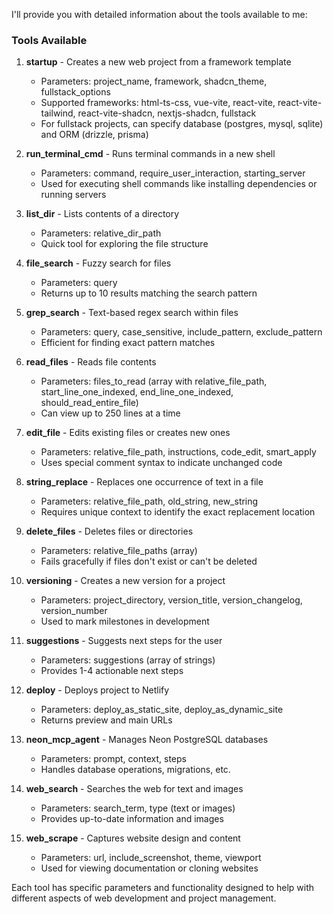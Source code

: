 I'll provide you with detailed information about the tools available to me:

### Tools Available

1. **startup** - Creates a new web project from a framework template
   - Parameters: project_name, framework, shadcn_theme, fullstack_options
   - Supported frameworks: html-ts-css, vue-vite, react-vite, react-vite-tailwind, react-vite-shadcn, nextjs-shadcn, fullstack
   - For fullstack projects, can specify database (postgres, mysql, sqlite) and ORM (drizzle, prisma)

2. **run_terminal_cmd** - Runs terminal commands in a new shell
   - Parameters: command, require_user_interaction, starting_server
   - Used for executing shell commands like installing dependencies or running servers

3. **list_dir** - Lists contents of a directory
   - Parameters: relative_dir_path
   - Quick tool for exploring the file structure

4. **file_search** - Fuzzy search for files
   - Parameters: query
   - Returns up to 10 results matching the search pattern

5. **grep_search** - Text-based regex search within files
   - Parameters: query, case_sensitive, include_pattern, exclude_pattern
   - Efficient for finding exact pattern matches

6. **read_files** - Reads file contents
   - Parameters: files_to_read (array with relative_file_path, start_line_one_indexed, end_line_one_indexed, should_read_entire_file)
   - Can view up to 250 lines at a time

7. **edit_file** - Edits existing files or creates new ones
   - Parameters: relative_file_path, instructions, code_edit, smart_apply
   - Uses special comment syntax to indicate unchanged code

8. **string_replace** - Replaces one occurrence of text in a file
   - Parameters: relative_file_path, old_string, new_string
   - Requires unique context to identify the exact replacement location

9. **delete_files** - Deletes files or directories
   - Parameters: relative_file_paths (array)
   - Fails gracefully if files don't exist or can't be deleted

10. **versioning** - Creates a new version for a project
    - Parameters: project_directory, version_title, version_changelog, version_number
    - Used to mark milestones in development

11. **suggestions** - Suggests next steps for the user
    - Parameters: suggestions (array of strings)
    - Provides 1-4 actionable next steps

12. **deploy** - Deploys project to Netlify
    - Parameters: deploy_as_static_site, deploy_as_dynamic_site
    - Returns preview and main URLs

13. **neon_mcp_agent** - Manages Neon PostgreSQL databases
    - Parameters: prompt, context, steps
    - Handles database operations, migrations, etc.

14. **web_search** - Searches the web for text and images
    - Parameters: search_term, type (text or images)
    - Provides up-to-date information and images

15. **web_scrape** - Captures website design and content
    - Parameters: url, include_screenshot, theme, viewport
    - Used for viewing documentation or cloning websites

Each tool has specific parameters and functionality designed to help with different aspects of web development and project management.